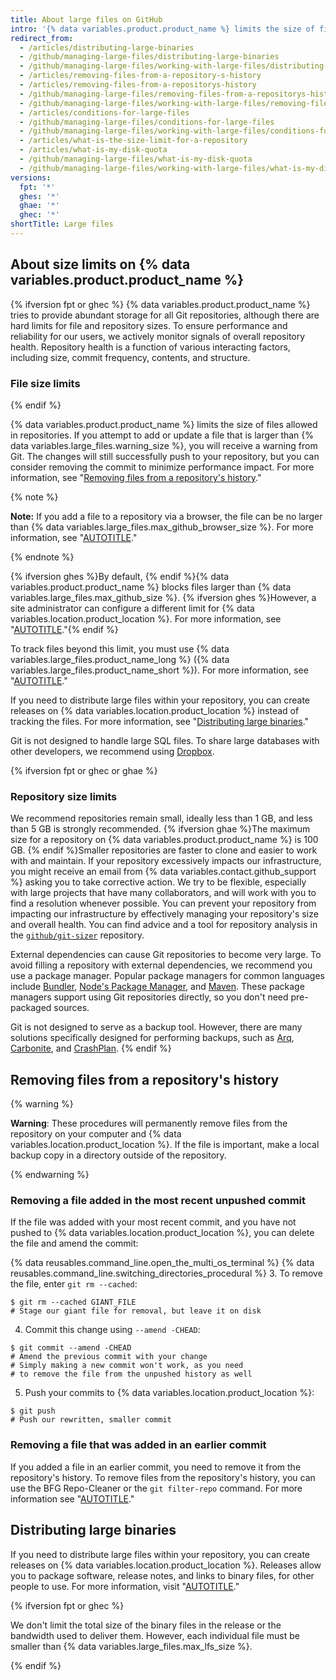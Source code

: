 ```yaml
---
title: About large files on GitHub
intro: '{% data variables.product.product_name %} limits the size of files you can track in regular Git repositories. Learn how to track or remove files that are beyond the limit.'
redirect_from:
  - /articles/distributing-large-binaries
  - /github/managing-large-files/distributing-large-binaries
  - /github/managing-large-files/working-with-large-files/distributing-large-binaries
  - /articles/removing-files-from-a-repository-s-history
  - /articles/removing-files-from-a-repositorys-history
  - /github/managing-large-files/removing-files-from-a-repositorys-history
  - /github/managing-large-files/working-with-large-files/removing-files-from-a-repositorys-history
  - /articles/conditions-for-large-files
  - /github/managing-large-files/conditions-for-large-files
  - /github/managing-large-files/working-with-large-files/conditions-for-large-files
  - /articles/what-is-the-size-limit-for-a-repository
  - /articles/what-is-my-disk-quota
  - /github/managing-large-files/what-is-my-disk-quota
  - /github/managing-large-files/working-with-large-files/what-is-my-disk-quota
versions:
  fpt: '*'
  ghes: '*'
  ghae: '*'
  ghec: '*'
shortTitle: Large files
---
```


## About size limits on {% data variables.product.product_name %}

{% ifversion fpt or ghec %}
{% data variables.product.product_name %} tries to provide abundant storage for all Git repositories, although there are hard limits for file and repository sizes. To ensure performance and reliability for our users, we actively monitor signals of overall repository health. Repository health is a function of various interacting factors, including size, commit frequency, contents, and structure.

### File size limits
{% endif %}

{% data variables.product.product_name %} limits the size of files allowed in repositories. If you attempt to add or update a file that is larger than {% data variables.large_files.warning_size %}, you will receive a warning from Git. The changes will still successfully push to your repository, but you can consider removing the commit to minimize performance impact. For more information, see "[Removing files from a repository's history](#removing-files-from-a-repositorys-history)."

{% note %}

**Note:** If you add a file to a repository via a browser, the file can be no larger than {% data variables.large_files.max_github_browser_size %}. For more information, see "[AUTOTITLE](/repositories/working-with-files/managing-files/adding-a-file-to-a-repository)."

{% endnote %}

{% ifversion ghes %}By default, {% endif %}{% data variables.product.product_name %} blocks files larger than {% data variables.large_files.max_github_size %}. {% ifversion ghes %}However, a site administrator can configure a different limit for {% data variables.location.product_location %}.  For more information, see "[AUTOTITLE](/admin/policies/enforcing-policies-for-your-enterprise/enforcing-repository-management-policies-in-your-enterprise)."{% endif %}

To track files beyond this limit, you must use {% data variables.large_files.product_name_long %} ({% data variables.large_files.product_name_short %}). For more information, see "[AUTOTITLE](/repositories/working-with-files/managing-large-files/about-git-large-file-storage)."

If you need to distribute large files within your repository, you can create releases on {% data variables.location.product_location %} instead of tracking the files. For more information, see "[Distributing large binaries](#distributing-large-binaries)."

Git is not designed to handle large SQL files. To share large databases with other developers, we recommend using [Dropbox](https://www.dropbox.com/).

{% ifversion fpt or ghec or ghae %}
### Repository size limits

We recommend repositories remain small, ideally less than 1 GB, and less than 5 GB is strongly recommended. {% ifversion ghae %}The maximum size for a repository on {% data variables.product.product_name %} is 100 GB. {% endif %}Smaller repositories are faster to clone and easier to work with and maintain. If your repository excessively impacts our infrastructure, you might receive an email from {% data variables.contact.github_support %} asking you to take corrective action. We try to be flexible, especially with large projects that have many collaborators, and will work with you to find a resolution whenever possible. You can prevent your repository from impacting our infrastructure by effectively managing your repository's size and overall health. You can find advice and a tool for repository analysis in the [`github/git-sizer`](https://github.com/github/git-sizer) repository.

External dependencies can cause Git repositories to become very large. To avoid filling a repository with external dependencies, we recommend you use a package manager. Popular package managers for common languages include [Bundler](http://bundler.io/), [Node's Package Manager](http://npmjs.org/), and [Maven](http://maven.apache.org/). These package managers support using Git repositories directly, so you don't need pre-packaged sources.

Git is not designed to serve as a backup tool. However, there are many solutions specifically designed for performing backups, such as [Arq](https://www.arqbackup.com/), [Carbonite](http://www.carbonite.com/), and [CrashPlan](https://www.crashplan.com/en-us/).
{% endif %}

## Removing files from a repository's history

{% warning %}

**Warning**: These procedures will permanently remove files from the repository on your computer and {% data variables.location.product_location %}. If the file is important, make a local backup copy in a directory outside of the repository.

{% endwarning %}

### Removing a file added in the most recent unpushed commit

If the file was added with your most recent commit, and you have not pushed to {% data variables.location.product_location %}, you can delete the file and amend the commit:

{% data reusables.command_line.open_the_multi_os_terminal %}
{% data reusables.command_line.switching_directories_procedural %}
3. To remove the file, enter `git rm --cached`:
  ```shell
  $ git rm --cached GIANT_FILE
  # Stage our giant file for removal, but leave it on disk
  ```
4. Commit this change using `--amend -CHEAD`:
  ```shell
  $ git commit --amend -CHEAD
  # Amend the previous commit with your change
  # Simply making a new commit won't work, as you need
  # to remove the file from the unpushed history as well
  ```
5. Push your commits to {% data variables.location.product_location %}:
  ```shell
  $ git push
  # Push our rewritten, smaller commit
  ```

### Removing a file that was added in an earlier commit

If you added a file in an earlier commit, you need to remove it from the repository's history. To remove files from the repository's history, you can use the BFG Repo-Cleaner or the `git filter-repo` command. For more information see "[AUTOTITLE](/authentication/keeping-your-account-and-data-secure/removing-sensitive-data-from-a-repository)."

## Distributing large binaries

If you need to distribute large files within your repository, you can create releases on {% data variables.location.product_location %}. Releases allow you to package software, release notes, and links to binary files, for other people to use. For more information, visit "[AUTOTITLE](/repositories/releasing-projects-on-github/about-releases)."

{% ifversion fpt or ghec %}

We don't limit the total size of the binary files in the release or the bandwidth used to deliver them. However, each individual file must be smaller than {% data variables.large_files.max_lfs_size %}.

{% endif %}

